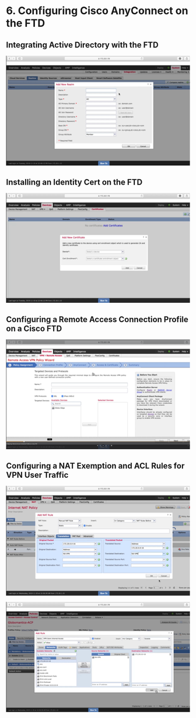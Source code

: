 # 6. Configuring Cisco AnyConnect on the FTD

## Integrating Active Directory with the FTD

![](../../../.gitbook/assets/configuring-cisco-anyconnect-on-the-ftd-1.png)

## Installing an Identity Cert on the FTD

![](../../../.gitbook/assets/configuring-cisco-anyconnect-on-the-ftd-2.png)

## Configuring a Remote Access Connection Profile on a Cisco FTD

![](../../../.gitbook/assets/configuring-cisco-anyconnect-on-the-ftd-3.png)

## Configuring a NAT Exemption and ACL Rules for VPN User Traffic

![](../../../.gitbook/assets/configuring-cisco-anyconnect-on-the-ftd-4.png)

![](../../../.gitbook/assets/configuring-cisco-anyconnect-on-the-ftd-5.png)

